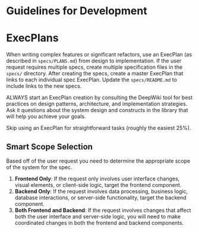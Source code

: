 # Guidelines for Development

# ExecPlans

When writing complex features or significant refactors, use an ExecPlan (as described in `specs/PLANS.md`) from design to implementation. If the user request requires multiple specs, create multiple specification files in the `specs/` directory. After creating the specs, create a master ExecPlan that links to each individual spec ExecPlan. Update the `specs/README.md` to include links to the new specs.

ALWAYS start an ExecPlan creation by consulting the DeepWiki tool for best practices on design patterns, architecture, and implementation strategies. Ask it questions about the system design and constructs in the library that will help you achieve your goals.

Skip using an ExecPlan for straightforward tasks (roughly the easiest 25%).

## Smart Scope Selection

Based off of the user request you need to determine the appropriate scope of the system for the spec.

1. **Frontend Only**: If the request only involves user interface changes, visual elements, or client-side logic, target the frontend component.
2. **Backend Only**: If the request involves data processing, business logic, database interactions, or server-side functionality, target the backend component.
3. **Both Frontend and Backend**: If the request involves changes that affect both the user interface and server-side logic, you will need to make coordinated changes in both the frontend and backend components.